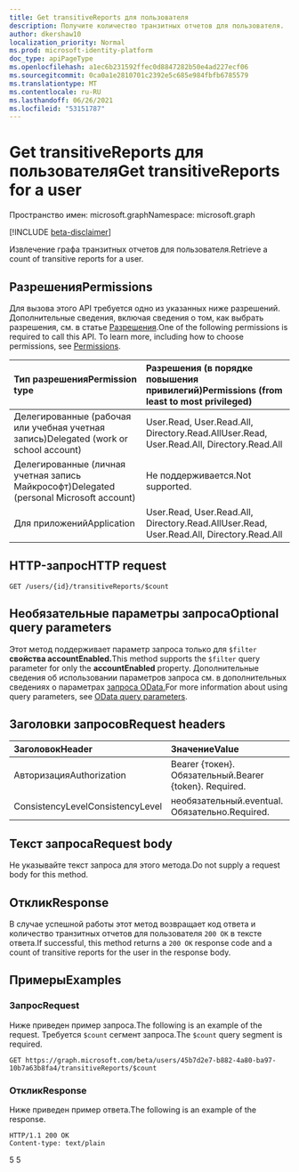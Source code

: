 ```yaml
---
title: Get transitiveReports для пользователя
description: Получите количество транзитных отчетов для пользователя.
author: dkershaw10
localization_priority: Normal
ms.prod: microsoft-identity-platform
doc_type: apiPageType
ms.openlocfilehash: a1ec6b231592ffec0d8847282b50e4ad227ecf06
ms.sourcegitcommit: 0ca0a1e2810701c2392e5c685e984fbfb6785579
ms.translationtype: MT
ms.contentlocale: ru-RU
ms.lasthandoff: 06/26/2021
ms.locfileid: "53151787"
---
```

# <a name="get-transitivereports-for-a-user"></a><span data-ttu-id="b3a71-103">Get transitiveReports для пользователя</span><span class="sxs-lookup"><span data-stu-id="b3a71-103">Get transitiveReports for a user</span></span>

<span data-ttu-id="b3a71-104">Пространство имен: microsoft.graph</span><span class="sxs-lookup"><span data-stu-id="b3a71-104">Namespace: microsoft.graph</span></span>

[!INCLUDE [beta-disclaimer](../../includes/beta-disclaimer.md)]

<span data-ttu-id="b3a71-105">Извлечение графа транзитных отчетов для пользователя.</span><span class="sxs-lookup"><span data-stu-id="b3a71-105">Retrieve a count of transitive reports for a user.</span></span>

## <a name="permissions"></a><span data-ttu-id="b3a71-106">Разрешения</span><span class="sxs-lookup"><span data-stu-id="b3a71-106">Permissions</span></span>

<span data-ttu-id="b3a71-p101">Для вызова этого API требуется одно из указанных ниже разрешений. Дополнительные сведения, включая сведения о том, как выбрать разрешения, см. в статье [Разрешения](/graph/permissions-reference).</span><span class="sxs-lookup"><span data-stu-id="b3a71-p101">One of the following permissions is required to call this API. To learn more, including how to choose permissions, see [Permissions](/graph/permissions-reference).</span></span>


| <span data-ttu-id="b3a71-109">Тип разрешения</span><span class="sxs-lookup"><span data-stu-id="b3a71-109">Permission type</span></span> | <span data-ttu-id="b3a71-110">Разрешения (в порядке повышения привилегий)</span><span class="sxs-lookup"><span data-stu-id="b3a71-110">Permissions (from least to most privileged)</span></span> |
|:--------------------|:---------------------------------------------------------|
| <span data-ttu-id="b3a71-111">Делегированные (рабочая или учебная учетная запись)</span><span class="sxs-lookup"><span data-stu-id="b3a71-111">Delegated (work or school account)</span></span> | <span data-ttu-id="b3a71-112">User.Read, User.Read.All, Directory.Read.All</span><span class="sxs-lookup"><span data-stu-id="b3a71-112">User.Read, User.Read.All, Directory.Read.All</span></span> |
| <span data-ttu-id="b3a71-113">Делегированные (личная учетная запись Майкрософт)</span><span class="sxs-lookup"><span data-stu-id="b3a71-113">Delegated (personal Microsoft account)</span></span> | <span data-ttu-id="b3a71-114">Не поддерживается.</span><span class="sxs-lookup"><span data-stu-id="b3a71-114">Not supported.</span></span> |
| <span data-ttu-id="b3a71-115">Для приложений</span><span class="sxs-lookup"><span data-stu-id="b3a71-115">Application</span></span> | <span data-ttu-id="b3a71-116">User.Read, User.Read.All, Directory.Read.All</span><span class="sxs-lookup"><span data-stu-id="b3a71-116">User.Read, User.Read.All, Directory.Read.All</span></span> |

## <a name="http-request"></a><span data-ttu-id="b3a71-117">HTTP-запрос</span><span class="sxs-lookup"><span data-stu-id="b3a71-117">HTTP request</span></span>
<!-- { "blockType": "ignored" } -->
```http
GET /users/{id}/transitiveReports/$count
```
## <a name="optional-query-parameters"></a><span data-ttu-id="b3a71-118">Необязательные параметры запроса</span><span class="sxs-lookup"><span data-stu-id="b3a71-118">Optional query parameters</span></span>

<span data-ttu-id="b3a71-119">Этот метод поддерживает параметр запроса только для `$filter` **свойства accountEnabled.**</span><span class="sxs-lookup"><span data-stu-id="b3a71-119">This method supports the `$filter` query parameter for only the **accountEnabled** property.</span></span> <span data-ttu-id="b3a71-120">Дополнительные сведения об использовании параметров запроса см. в дополнительных сведениях о параметрах [запроса OData.](/graph/query-parameters)</span><span class="sxs-lookup"><span data-stu-id="b3a71-120">For more information about using query parameters, see [OData query parameters](/graph/query-parameters).</span></span>

## <a name="request-headers"></a><span data-ttu-id="b3a71-121">Заголовки запросов</span><span class="sxs-lookup"><span data-stu-id="b3a71-121">Request headers</span></span>

| <span data-ttu-id="b3a71-122">Заголовок</span><span class="sxs-lookup"><span data-stu-id="b3a71-122">Header</span></span>       | <span data-ttu-id="b3a71-123">Значение</span><span class="sxs-lookup"><span data-stu-id="b3a71-123">Value</span></span> |
|:---------------|:--------|
| <span data-ttu-id="b3a71-124">Авторизация</span><span class="sxs-lookup"><span data-stu-id="b3a71-124">Authorization</span></span>  | <span data-ttu-id="b3a71-p103">Bearer {токен}. Обязательный.</span><span class="sxs-lookup"><span data-stu-id="b3a71-p103">Bearer {token}. Required.</span></span>  |
| <span data-ttu-id="b3a71-127">ConsistencyLevel</span><span class="sxs-lookup"><span data-stu-id="b3a71-127">ConsistencyLevel</span></span> | <span data-ttu-id="b3a71-128">необязательный.</span><span class="sxs-lookup"><span data-stu-id="b3a71-128">eventual.</span></span> <span data-ttu-id="b3a71-129">Обязательно.</span><span class="sxs-lookup"><span data-stu-id="b3a71-129">Required.</span></span> |

## <a name="request-body"></a><span data-ttu-id="b3a71-130">Текст запроса</span><span class="sxs-lookup"><span data-stu-id="b3a71-130">Request body</span></span>

<span data-ttu-id="b3a71-131">Не указывайте текст запроса для этого метода.</span><span class="sxs-lookup"><span data-stu-id="b3a71-131">Do not supply a request body for this method.</span></span>

## <a name="response"></a><span data-ttu-id="b3a71-132">Отклик</span><span class="sxs-lookup"><span data-stu-id="b3a71-132">Response</span></span>

<span data-ttu-id="b3a71-133">В случае успешной работы этот метод возвращает код ответа и количество транзитных отчетов для пользователя `200 OK` в тексте ответа.</span><span class="sxs-lookup"><span data-stu-id="b3a71-133">If successful, this method returns a `200 OK` response code and a count of transitive reports for the user in the response body.</span></span>

## <a name="examples"></a><span data-ttu-id="b3a71-134">Примеры</span><span class="sxs-lookup"><span data-stu-id="b3a71-134">Examples</span></span>

### <a name="request"></a><span data-ttu-id="b3a71-135">Запрос</span><span class="sxs-lookup"><span data-stu-id="b3a71-135">Request</span></span>

<span data-ttu-id="b3a71-136">Ниже приведен пример запроса.</span><span class="sxs-lookup"><span data-stu-id="b3a71-136">The following is an example of the request.</span></span> <span data-ttu-id="b3a71-137">Требуется `$count` сегмент запроса.</span><span class="sxs-lookup"><span data-stu-id="b3a71-137">The `$count` query segment is required.</span></span>

<!-- {
  "blockType": "request",
  "name": "get_transitivereports_user"
}-->
```http
GET https://graph.microsoft.com/beta/users/45b7d2e7-b882-4a80-ba97-10b7a63b8fa4/transitiveReports/$count
```

### <a name="response"></a><span data-ttu-id="b3a71-138">Отклик</span><span class="sxs-lookup"><span data-stu-id="b3a71-138">Response</span></span>

<span data-ttu-id="b3a71-139">Ниже приведен пример ответа.</span><span class="sxs-lookup"><span data-stu-id="b3a71-139">The following is an example of the response.</span></span>
<!-- {
  "blockType": "response"
} -->
```http
HTTP/1.1 200 OK
Content-type: text/plain
```

<span data-ttu-id="b3a71-140">5 </span><span class="sxs-lookup"><span data-stu-id="b3a71-140">5</span></span>

<!-- uuid: 8fcb5dbc-d5aa-4681-8e31-b001d5168d79
2015-10-25 14:57:30 UTC -->
<!--
{
  "type": "#page.annotation",
  "description": "Get transitiveReports for a user",
  "keywords": "",
  "section": "documentation",
  "tocPath": "",
  "suppressions": [
  ]
}
-->
